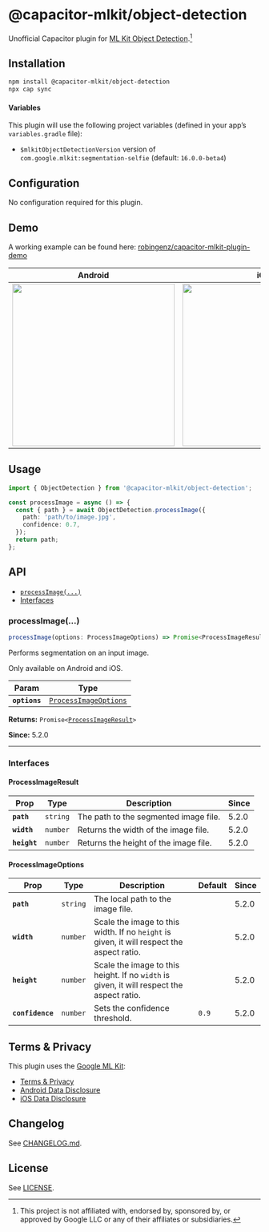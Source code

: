 # @capacitor-mlkit/object-detection

Unofficial Capacitor plugin for [ML Kit Object Detection](https://developers.google.com/ml-kit/vision/object-detection).[^1]

## Installation

```bash
npm install @capacitor-mlkit/object-detection
npx cap sync
```

#### Variables

This plugin will use the following project variables (defined in your app’s `variables.gradle` file):

- `$mlkitObjectDetectionVersion` version of `com.google.mlkit:segmentation-selfie` (default: `16.0.0-beta4`)

## Configuration

No configuration required for this plugin.

## Demo

A working example can be found here: [robingenz/capacitor-mlkit-plugin-demo](https://github.com/robingenz/capacitor-mlkit-plugin-demo)

| Android                                                                                                                           | iOS                                                                                                                               |
| --------------------------------------------------------------------------------------------------------------------------------- | --------------------------------------------------------------------------------------------------------------------------------- |
| <img src="https://github.com/capawesome-team/capacitor-mlkit/assets/13857929/1cef9ea9-570e-47d9-a751-d778535ffdff" width="324" /> | <img src="https://github.com/capawesome-team/capacitor-mlkit/assets/13857929/b9caa88c-31b9-4a25-a731-961625207af4" width="324" /> |

## Usage

```typescript
import { ObjectDetection } from '@capacitor-mlkit/object-detection';

const processImage = async () => {
  const { path } = await ObjectDetection.processImage({
    path: 'path/to/image.jpg',
    confidence: 0.7,
  });
  return path;
};
```

## API

<docgen-index>

* [`processImage(...)`](#processimage)
* [Interfaces](#interfaces)

</docgen-index>

<docgen-api>
<!--Update the source file JSDoc comments and rerun docgen to update the docs below-->

### processImage(...)

```typescript
processImage(options: ProcessImageOptions) => Promise<ProcessImageResult>
```

Performs segmentation on an input image.

Only available on Android and iOS.

| Param         | Type                                                                |
| ------------- | ------------------------------------------------------------------- |
| **`options`** | <code><a href="#processimageoptions">ProcessImageOptions</a></code> |

**Returns:** <code>Promise&lt;<a href="#processimageresult">ProcessImageResult</a>&gt;</code>

**Since:** 5.2.0

--------------------


### Interfaces


#### ProcessImageResult

| Prop         | Type                | Description                           | Since |
| ------------ | ------------------- | ------------------------------------- | ----- |
| **`path`**   | <code>string</code> | The path to the segmented image file. | 5.2.0 |
| **`width`**  | <code>number</code> | Returns the width of the image file.  | 5.2.0 |
| **`height`** | <code>number</code> | Returns the height of the image file. | 5.2.0 |


#### ProcessImageOptions

| Prop             | Type                | Description                                                                               | Default          | Since |
| ---------------- | ------------------- | ----------------------------------------------------------------------------------------- | ---------------- | ----- |
| **`path`**       | <code>string</code> | The local path to the image file.                                                         |                  | 5.2.0 |
| **`width`**      | <code>number</code> | Scale the image to this width. If no `height` is given, it will respect the aspect ratio. |                  | 5.2.0 |
| **`height`**     | <code>number</code> | Scale the image to this height. If no `width` is given, it will respect the aspect ratio. |                  | 5.2.0 |
| **`confidence`** | <code>number</code> | Sets the confidence threshold.                                                            | <code>0.9</code> | 5.2.0 |

</docgen-api>

## Terms & Privacy

This plugin uses the [Google ML Kit](https://developers.google.com/ml-kit):

- [Terms & Privacy](https://developers.google.com/ml-kit/terms)
- [Android Data Disclosure](https://developers.google.com/ml-kit/android-data-disclosure)
- [iOS Data Disclosure](https://developers.google.com/ml-kit/ios-data-disclosure)

## Changelog

See [CHANGELOG.md](https://github.com/capawesome-team/capacitor-mlkit/blob/main/packages/object-detection/CHANGELOG.md).

## License

See [LICENSE](https://github.com/capawesome-team/capacitor-mlkit/blob/main/packages/object-detection/LICENSE).

[^1]: This project is not affiliated with, endorsed by, sponsored by, or approved by Google LLC or any of their affiliates or subsidiaries.
